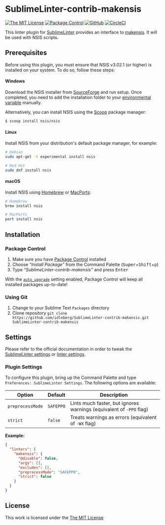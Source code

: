 # SublimeLinter-contrib-makensis

[![The MIT License](https://flat.badgen.net/badge/license/MIT/blue)](https://opensource.org/licenses/MIT)
[![Package Control](https://packagecontrol.herokuapp.com/downloads/SublimeLinter-contrib-makensis.svg?style=flat-square)](https://packagecontrol.io/packages/SublimeLinter-contrib-makensis)
[![GitHub](https://flat.badgen.net/github/release/idleberg/SublimeLinter-contrib-makensis)](https://github.com/idleberg/SublimeLinter-contrib-makensis/releases)
[![CircleCI](https://flat.badgen.net/circleci/github/idleberg/generator-atom-package-coffeescript)](https://circleci.com/gh/idleberg/SublimeLinter-contrib-makensis)

This linter plugin for [SublimeLinter](https://github.com/SublimeLinter/SublimeLinter) provides an interface to [makensis](http://nsis.sourceforge.net/Docs/Chapter3.html). It will be used with NSIS scripts.

## Prerequisites

Before using this plugin, you must ensure that NSIS v3.02.1 (or higher) is installed on your system. To do so, follow these steps:

#### Windows

Download the NSIS installer from [SourceForge](https://sourceforge.net/p/nsis) and run setup. Once completed, you need to add the installation folder to your [environmental variable](http://superuser.com/a/284351/195953) manually.

Alternatively, you can install NSIS using the [Scoop](https://github.com/NSIS-Dev/scoop-nsis) package manager:

```sh
$ scoop install nsis/nsis
```

#### Linux

Install NSIS from your distribution's default package manager, for example:

``` bash
# Debian
sudo apt-get -t experimental install nsis

# Red Hat
sudo dnf install nsis
```

#### macOS

Install NSIS using [Homebrew](http://brew.sh/) or [MacPorts](https://www.macports.org/):

``` bash
# Homebrew
brew install nsis

# MacPorts
port install nsis
```

## Installation

### Package Control

1. Make sure you have [Package Control](https://packagecontrol.io/) installed
2. Choose *“Install Package”* from the Command Palette (<kbd>Super</kbd>+<kbd>Shift</kbd>+<kbd>p</kbd>)
3. Type *“SublimeLinter-contrib-makensis”* and press <kbd>Enter</kbd>

With the [`auto_upgrade`](https://packagecontrol.io/docs/settings#setting-auto_upgrade) setting enabled, Package Control will keep all installed packages up-to-date!

### Using Git

1. Change to your Sublime Text `Packages` directory
2. Clone repository `git clone https://github.com/idleberg/SublimeLinter-contrib-makensis.git SublimeLinter-contrib-makensis`

## Settings

Please refer to the official documentation in order to tweak the [SublimeLinter settings](http://sublimelinter.readthedocs.org/en/latest/settings.html) or [linter settings](http://sublimelinter.readthedocs.org/en/latest/linter_settings.html).

### Plugin Settings

To configure this plugin, bring up the Command Palette and type `Preferences: SublimeLinter Settings`. The following options are available:

Option           | Default    | Description
-----------------|------------|------------
`preprocessMode` | `SAFEPPO`  | Lints much faster, but ignores warnings (equivalent of `-PPO` flag)
`strict`         | `false`    | Treats warnings as errors (equivalent of `-WX` flag)

**Example:**

```json
{
  "linters": {
    "makensis": {
      "@disable": false,
      "args": [],
      "excludes": [],
      "preprocessMode": "SAFEPPO",
      "strict": false
    }
  }
}
```

## License

This work is licensed under the [The MIT License](LICENSE)

